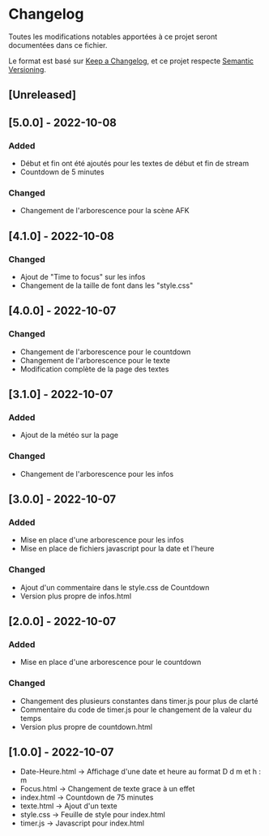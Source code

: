 # Changelog
Toutes les modifications notables apportées à ce projet seront documentées dans ce fichier.

Le format est basé sur [Keep a Changelog](https://keepachangelog.com/en/1.0.0/),
et ce projet respecte [Semantic Versioning](https://semver.org/spec/v2.0.0.html).

## [Unreleased]

## [5.0.0] - 2022-10-08
### Added
- Début et fin ont été ajoutés pour les textes de début et fin de stream
- Countdown de 5 minutes
  
### Changed
- Changement de l'arborescence pour la scène AFK

## [4.1.0] - 2022-10-08
### Changed
- Ajout de "Time to focus" sur les infos
- Changement de la taille de font dans les "style.css"

## [4.0.0] - 2022-10-07
### Changed
- Changement de l'arborescence pour le countdown
- Changement de l'arborescence pour le texte
- Modification complète de la page des textes

## [3.1.0] - 2022-10-07
### Added
- Ajout de la météo sur la page

### Changed
- Changement de l'arborescence pour les infos

## [3.0.0] - 2022-10-07
### Added
- Mise en place d'une arborescence pour les infos
- Mise en place de fichiers javascript pour la date et l'heure

### Changed
- Ajout d'un commentaire dans le style.css de Countdown
- Version plus propre de infos.html

## [2.0.0] - 2022-10-07
### Added
- Mise en place d'une arborescence pour le countdown

### Changed
- Changement des plusieurs constantes dans timer.js pour plus de clarté
- Commentaire du code de timer.js pour le changement de la valeur du temps
- Version plus propre de countdown.html

## [1.0.0] - 2022-10-07

- Date-Heure.html -> Affichage d'une date et heure au format D d m et h : m
- Focus.html -> Changement de texte grace à un effet
- index.html -> Countdown de 75 minutes
- texte.html -> Ajout d'un texte
- style.css -> Feuille de style pour index.html
- timer.js -> Javascript pour index.html